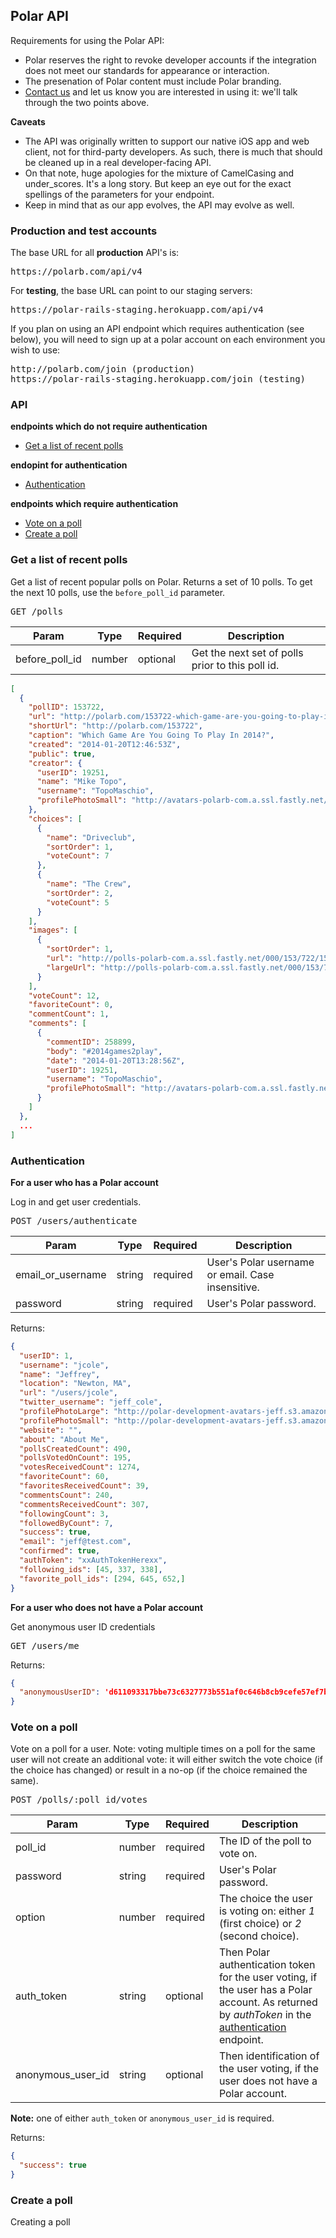 ## Polar API

Requirements for using the Polar API:

* Polar reserves the right to revoke developer accounts if the integration does not meet our standards for appearance or interaction.
* The presenation of Polar content must include Polar branding.
* [Contact us](http://polarb.com/contact) and let us know you are interested in using it: we'll talk through the two points above.

**Caveats**

* The API was originally written to support our native iOS app and web client, not for third-party developers.  As such, there is much that should be cleaned up in a real developer-facing API.  
* On that note, huge apologies for the mixture of CamelCasing and under_scores.  It's a long story.  But keep an eye out for the exact spellings of the parameters for your endpoint.
* Keep in mind that as our app evolves, the API may evolve as well.

### Production and test accounts

The base URL for all **production** API's is:

<pre>
https://polarb.com/api/v4
</pre>

For **testing**, the base URL can point to our staging servers:

<pre>
https://polar-rails-staging.herokuapp.com/api/v4
</pre>

If you plan on using an API endpoint which requires authentication (see below), you will need to sign up at a polar account on each environment you wish to use:

<pre>
http://polarb.com/join (production)
https://polar-rails-staging.herokuapp.com/join (testing)
</pre>

### API

**endpoints which do not require authentication**

* [Get a list of recent polls](#recentpolls)

**endopint for authentication**

* [Authentication](#authentication)

**endpoints which require authentication**

* [Vote on a poll](#voting)
* [Create a poll](#createpoll)

### <a name="recentpolls"></a> Get a list of recent polls

Get a list of recent popular polls on Polar.  Returns a set of 10 polls.  To get the next 10 polls, use the `before_poll_id` parameter.

<pre>
GET /polls
</pre>

Param | Type | Required | Description
-----|------|----------|--------------
before_poll_id | number | optional | Get the next set of polls prior to this poll id.

```JSON
[
  {
    "pollID": 153722,
    "url": "http://polarb.com/153722-which-game-are-you-going-to-play-in-2014",
    "shortUrl": "http://polarb.com/153722",
    "caption": "Which Game Are You Going To Play In 2014?",
    "created": "2014-01-20T12:46:53Z",
    "public": true,
    "creator": {
      "userID": 19251,
      "name": "Mike Topo",
      "username": "TopoMaschio",
      "profilePhotoSmall": "http://avatars-polarb-com.a.ssl.fastly.net/000/019/251/19251-small_retina-6cd9fe6fbbca3bd8.jpg"
    },
    "choices": [
      {
        "name": "Driveclub",
        "sortOrder": 1,
        "voteCount": 7
      },
      {
        "name": "The Crew",
        "sortOrder": 2,
        "voteCount": 5
      }
    ],
    "images": [
      {
        "sortOrder": 1,
        "url": "http://polls-polarb-com.a.ssl.fastly.net/000/153/722/153722-1-medium-34615e8fee6b5176.jpg",
        "largeUrl": "http://polls-polarb-com.a.ssl.fastly.net/000/153/722/153722-1-large-34615e8fee6b5176.jpg"
      }
    ],
    "voteCount": 12,
    "favoriteCount": 0,
    "commentCount": 1,
    "comments": [
      {
        "commentID": 258899,
        "body": "#2014games2play",
        "date": "2014-01-20T13:28:56Z",
        "userID": 19251,
        "username": "TopoMaschio",
        "profilePhotoSmall": "http://avatars-polarb-com.a.ssl.fastly.net/000/019/251/19251-small_retina-6cd9fe6fbbca3bd8.jpg"
      }
    ]
  },
  ...
]
```

### <a name="authentication"></a> Authentication

**For a user who has a Polar account**

Log in and get user credentials.

<pre>
POST /users/authenticate
</pre>

Param | Type | Required | Description
-----|------|----------|--------------
email_or_username| string | required | User's Polar username or email.  Case insensitive.
password | string | required |User's Polar password.

Returns:

```JSON
{
  "userID": 1,
  "username": "jcole",
  "name": "Jeffrey",
  "location": "Newton, MA",
  "url": "/users/jcole",
  "twitter_username": "jeff_cole",
  "profilePhotoLarge": "http://polar-development-avatars-jeff.s3.amazonaws.com/000/000/001/1-large_retina-dc41e6a5a7d95012.jpg",
  "profilePhotoSmall": "http://polar-development-avatars-jeff.s3.amazonaws.com/000/000/001/1-small_retina-dc41e6a5a7d95012.jpg",
  "website": "",
  "about": "About Me",
  "pollsCreatedCount": 490,
  "pollsVotedOnCount": 195,
  "votesReceivedCount": 1274,
  "favoriteCount": 60,
  "favoritesReceivedCount": 39,
  "commentsCount": 240,
  "commentsReceivedCount": 307,
  "followingCount": 3,
  "followedByCount": 7,
  "success": true,
  "email": "jeff@test.com",
  "confirmed": true,
  "authToken": "xxAuthTokenHerexx",
  "following_ids": [45, 337, 338],
  "favorite_poll_ids": [294, 645, 652,]
}
```

**For a user who does not have a Polar account**

Get anonymous user ID credentials

<pre>
GET /users/me
</pre>

Returns:

```JSON
{
  "anonymousUserID": 'd611093317bbe73c6327773b551af0c646b8cb9cefe57ef7b0dd3862c711' 
}
```

### <a name="voting"></a> Vote on a poll

Vote on a poll for a user.  Note: voting multiple times on a poll for the same user will not create an additional vote: it will either switch the vote choice (if the choice has changed) or result in a no-op (if the choice remained the same).

<pre>
POST /polls/:poll_id/votes
</pre>

Param | Type | Required | Description
-----|------|----------|--------------
poll_id| number | required | The ID of the poll to vote on.
password | string | required |User's Polar password.
option | number | required | The choice the user is voting on: either *1* (first choice) or *2* (second choice).
auth_token | string | optional | Then Polar authentication token for the user voting, if the user has a Polar account.  As returned by *authToken* in the [authentication](#authentication) endpoint.
anonymous_user_id | string | optional | Then identification of the user voting, if the user does not have a Polar account. 

**Note:** one of either `auth_token` or `anonymous_user_id` is required.

Returns:

```JSON
{ 
  "success": true
}
```

### <a name="createpoll"></a> Create a poll

Creating a poll